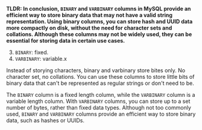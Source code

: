 **TLDR: In conclusion, `BINARY` and `VARBINARY` columns in MySQL provide an efficient way to store binary data that may not have a valid string representation. Using binary columns, you can store hash and UUID data more compactly on disk, without the need for character sets and collations. Although these columns may not be widely used, they can be essential for storing data in certain use cases.**


3. `BINARY`: fixed.
4. `VARBINARY`: variable.x

Instead of storying characters, binary and varbinary store bites only. No character set, no collations. You can use these columns to store little bits of binary data that can't be represented as regular strings or don't need to be.

The `BINARY` column is a fixed length column, while the `VARBINARY` column is a variable length column. With `VARBINARY` columns, you can store up to a set number of bytes, rather than fixed data types. Although not too commonly used, `BINARY` and `VARBINARY` columns provide an efficient way to store binary data, such as hashes or UUIDs.
